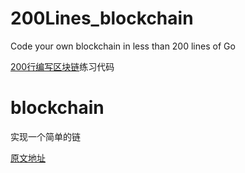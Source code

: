 # 200Lines_blockchain
Code your own blockchain in less than 200 lines of Go

[200行编写区块链](https://medium.com/@mycoralhealth)练习代码

# blockchain
实现一个简单的链

[原文地址](https://medium.com/@mycoralhealth/code-your-own-blockchain-in-less-than-200-lines-of-go-e296282bcffc)